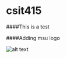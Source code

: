 # csit415

####This is a test



####Adding msu logo




![alt text]([https://github.com/adam-p/markdown-here/raw/master/src/common/images/icon48.png](https://www.montclair.edu/responsive-media/cache/university-communications/wp-content/uploads/sites/144/2021/01/athletics-logo-wordmark-notm.png.1.2x.generic.jpg) "Logo Title Text 1")
